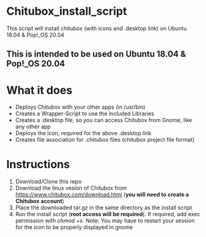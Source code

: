 # Chitubox_install_script
This script will install chitubox (with icons and .desktop link) on Ubuntu 18.04 & Pop!_OS 20.04

## This is intended to be used on Ubuntu 18.04 & Pop!_OS 20.04

# What it does
- Deploys Chitubox with your other apps (in /usr/bin)
- Creates a Wrapper-Script to use the included Libraries
- Creates a .desktop file, so you can access Chitubox from Gnome, like any other app
- Deploys the icon, required for the above .desktop link
- Creates file association for .chitubox files (chitubox project file format)

# Instructions
1. Download/Clone this repo
2. Download the linux vesion of Chitubox from https://www.chitubox.com/download.html (**you will need to create a Chitubox account**)
3. Place the downloaded tar.gz in the same directory as the install script
4. Run the install script (**root access will be required**). If required, add exec permission with *chmod +x*.
Note: You may have to restart your session for the icon to be properly displayed in gnome
